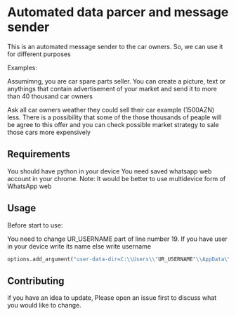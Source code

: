 # Automated data parcer and message sender

This is an automated message sender to the car owners. So, we can use it for different purposes

Examples:

Assumimng, you are car spare parts seller. You can create a picture, text or anythings that contain advertisement of your market and 
send it to more than 40 thousand car owners

Ask all car owners weather they could sell their car example (1500AZN) less.
There is a possibility that some of the those thousands of peaple will be agree to this offer and you can check possible market strategy to sale
those cars more expensively

## Requirements

You should have python in your device
You need saved whatsapp web account in your chrome. Note: It would be better to use multidevice form of WhatsApp web

## Usage

Before start to use: 

You need to change UR_USERNAME part of line number 19. If you have user in your device write its name else write username 

```python
options.add_argument("user-data-dir=C:\\Users\\"UR_USERNAME"\\AppData\\Local\\Google\\Chrome\\User Data\\Default\\");
```

## Contributing
if you have an idea to update, Please open an issue first to discuss what you would like to change.




